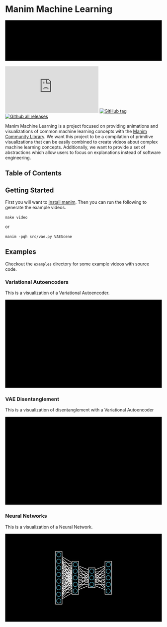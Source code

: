 # Manim Machine Learning
<a href="https://github.com/helblazer811/ManimMachineLearning">
    <img src="examples/ManimMLLogo.gif">
</a>

[![GitHub license](https://badgen.net/github/license/Naereen/Strapdown.js)](https://github.com/Naereen/StrapDown.js/blob/master/LICENSE)
[![GitHub tag](https://img.shields.io/github/tag/Naereen/StrapDown.js.svg)](https://GitHub.com/Naereen/StrapDown.js/tags/)
[![Github all releases](https://img.shields.io/github/downloads/Naereen/StrapDown.js/total.svg)](https://GitHub.com/Naereen/StrapDown.js/releases/)


Manim Machine Learning is a project focused on providing animations and visualizations of common machine learning concepts with the [Manim Community Library](https://www.manim.community/). We want this project to be a compilation of primitive visualizations that can be easily combined to create videos about complex machine learning concepts. Additionally, we want to provide a set of abstractions which allow users to focus on explanations instead of software engineering.


## Table of Contents

## Getting Started 
First you will want to [install manim](https://docs.manim.community/en/stable/installation.html). Then you can run the following to generate the example videos. 

`make video`

or 

`manim -pqh src/vae.py VAEScene`

## Examples

Checkout the ```examples``` directory for some example videos with source code. 

### Variational Autoencoders

This is a visualization of a Variational Autoencoder. 

<img src="examples/VAEScene.gif" width="600">

### VAE Disentanglement 

This is a visualization of disentanglement with a Variational Autoencoder

<img src="examples/DisentanglementScene.gif" width="600">

### Neural Networks

This is a visualization of a Neural Network. 

<img src="examples/TestNeuralNetworkScene.gif" width="600">
